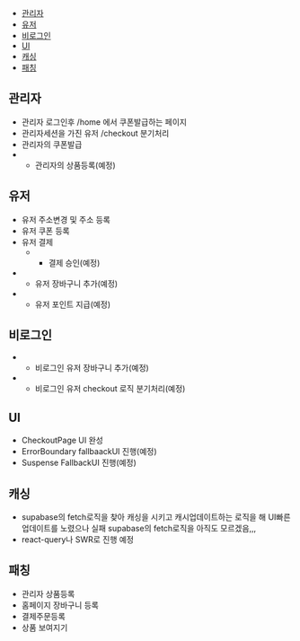 - [관리자](#관리자)
- [유저](#유저)
- [비로그인](#비로그인)
- [UI](#ui)
- [캐싱](#캐싱)
- [패칭](#패칭)

## 관리자

- 관리자 로그인후 /home 에서 쿠폰발급하는 페이지
- 관리자세션을 가진 유저 /checkout 분기처리
- 관리자의 쿠폰발급
- - 관리자의 상품등록(예정)

## 유저

- 유저 주소변경 및 주소 등록
- 유저 쿠폰 등록
- 유저 결제
  - - 결제 승인(예정)
- - 유저 장바구니 추가(예정)
- - 유저 포인트 지급(예정)

## 비로그인

- - 비로그인 유저 장바구니 추가(예정)
- - 비로그인 유저 checkout 로직 분기처리(예정)

## UI

- CheckoutPage UI 완성
- ErrorBoundary fallbaackUI 진행(예정)
- Suspense FallbackUI 진행(예정)

## 캐싱

- supabase의 fetch로직을 찾아 캐싱을 시키고 캐시업데이트하는 로직을 해 UI빠른업데이트를 노렸으나 실패 supabase의 fetch로직을 아직도 모르겠음,,,
- react-query나 SWR로 진행 예정

## 패칭

- 관리자 상품등록
- 홈페이지 장바구니 등록
- 결제주문등록
- 상품 보여지기
